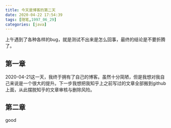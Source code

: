 ```yaml
---
title: 今天是博客的第二天
date: 2020-04-22 17:54:39
tags: [随笔,1997_06_29]
categories: [java]
---
```


上午遇到了各种各样的bug，就是测试不出来是怎么回事，最终的结论是不要折腾了。

## 第一章

2020-04-21这一天，我终于拥有了自己的博客。虽然十分简陋，但是我想对我自己来说是一个很大的提升。下一步我想把我知乎上之前写过的文章全部搬到github上面，从此摆脱知乎的文章审核与删除风险。

## 第二章

good